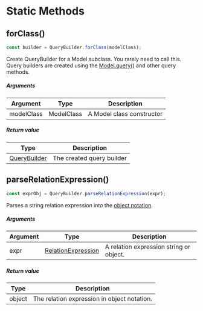 # Static Methods

## forClass()

```js
const builder = QueryBuilder.forClass(modelClass);
```

Create QueryBuilder for a Model subclass. You rarely need to call this. Query builders are created using the [Model.query()](https://github.com/Vincit/objection.js/tree/v1/doc/api/model/static-methods.md#query) and other query methods.

##### Arguments

Argument|Type|Description
--------|----|--------------------
modelClass|ModelClass|A Model class constructor

##### Return value

Type|Description
----|-----------------------------
[QueryBuilder](https://github.com/Vincit/objection.js/tree/v1/doc/api/query-builder/)|The created query builder

## parseRelationExpression()

```js
const exprObj = QueryBuilder.parseRelationExpression(expr);
```

Parses a string relation expression into the [object notation](https://github.com/Vincit/objection.js/tree/v1/doc/api/types/#relationexpression-object-notation).

##### Arguments

Argument|Type|Description
--------|----|--------------------
expr|[RelationExpression](https://github.com/Vincit/objection.js/tree/v1/doc/api/types/#type-relationexpression)|A relation expression string or object.

##### Return value

Type|Description
----|-----------------------------
object|The relation expression in object notation.

